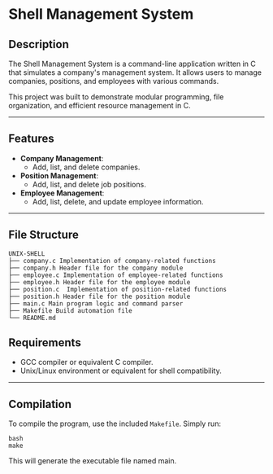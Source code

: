 # Shell Management System

## Description
The Shell Management System is a command-line application written in C that simulates a company's management system. It allows users to manage companies, positions, and employees with various commands.

This project was built to demonstrate modular programming, file organization, and efficient resource management in C.

---

## Features
- **Company Management**:
  - Add, list, and delete companies.
- **Position Management**:
  - Add, list, and delete job positions.
- **Employee Management**:
  - Add, list, delete, and update employee information.

---

## File Structure
```
UNIX-SHELL
├── company.c Implementation of company-related functions 
├── company.h Header file for the company module 
├── employee.c Implementation of employee-related functions
├── employee.h Header file for the employee module
├── position.c  Implementation of position-related functions
├── position.h Header file for the position module
├── main.c Main program logic and command parser
├── Makefile Build automation file 
└── README.md
```
## Requirements
- GCC compiler or equivalent C compiler.
- Unix/Linux environment or equivalent for shell compatibility.

---

## Compilation
To compile the program, use the included `Makefile`. Simply run:

```
bash
make
```

This will generate the executable file named main.


